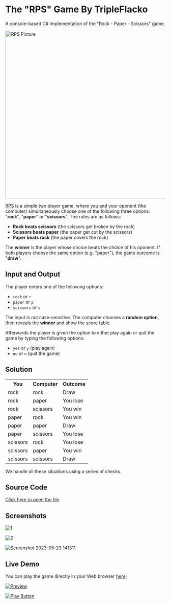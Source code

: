 # The "RPS" Game By TripleFlacko

A console-based C# implementation of the "Rock - Paper - Scissors" game.

<img alt="RPS Picture" width="525px" src="https://media.istockphoto.com/id/1395632555/vector/colorful-hand-icon-set.jpg?s=612x612&w=0&k=20&c=g6r4Oms6euKipRCjlwLx-8MPs1pajjnP4_aK0r6HEeo=">

<a href="https://github.com/TripleFlacko/RPS-GameByTripleFlacko/blob/main/RPS%20Game/RPS-Game.cs">RPS</a> is a simple two player game, where you and your oponent (the computer) simultaneously choose one of the following three options: "**rock**", "**paper**" or "**scissors**". The rules are as follows:
* **Rock beats scissors** (the scissors get broken by the rock)
* **Scissors beats paper** (the paper get cut by the scissors)
* **Paper beats rock** (the paper covers the rock)

The **winner** is the player whose choice beats the choice of his oponent. If both players choose the same option (e.g. "paper"), the game outcome is "**draw**".

## Input and Output

The player enters one of the following options:

* `rock` or `r`
* `paper` or `p`
* `scissors` or `s`

The input is not case-sensitive. The computer chooses a **random option**, then reveals the **winner** and show the score table.

Afterwards the player is given the option to either play again or quit the game by typing the following options:

* `yes` or `y` (play again)
* `no` or `n` (quit the game)

## Solution

<table>
  <tr>
    <th>You</th>
    <th>Computer</th>
    <th>Outcome</th>
  </tr>
  <tr>
    <td>rock</td>
    <td>rock</td>
    <td>Draw</td>
  </tr>
  <tr>
    <td>rock</td>
    <td>paper</td>
    <td>You lose</td>
  </tr>
    <tr>
    <td>rock</td>
    <td>scissors</td>
    <td>You win</td>
  </tr>
    <tr>
    <td>paper</td>
    <td>rock</td>
    <td>You win</td>
  </tr>
    <tr>
    <td>paper</td>
    <td>paper</td>
    <td>Draw</td>
  </tr>
    <tr>
    <td>paper</td>
    <td>scissors</td>
    <td>You lose</td>
  </tr>
    <tr>
    <td>scissors</td>
    <td>rock</td>
    <td>You lose</td>
  </tr>
    <tr>
    <td>scissors</td>
    <td>paper</td>
    <td>You win</td>
  </tr>
    <tr>
    <td>scissors</td>
    <td>scissors</td>
    <td>Draw</td>
  </tr>
</table>

We handle all these situations using a series of checks.

## Source Code

[Click here to open the file](RPS-Game.cs)

## Screenshots


![1](https://github.com/TripleFlacko/RPS-GameByTripleFlacko/assets/119543923/5ba1c2c8-8ec2-4acb-9065-8da306776584)



![2](https://github.com/TripleFlacko/RPS-GameByTripleFlacko/assets/119543923/25bf2a4f-0085-4131-a8ec-8e1b95c9b981)



![Screenshot 2023-05-23 141311](https://github.com/TripleFlacko/RPS-GameByTripleFlacko/assets/119543923/ad01152a-7b00-4e7a-93cd-00d20a2af8f1)



## Live Demo

You can play the game directly in your Web browser <a href="https://replit.com/@TripleFlacko/RPS-Game-By-TripleFlacko">here</a>:

[![Preview](https://github.com/TripleFlacko/RPS-GameByTripleFlacko/assets/119543923/25527a14-a90d-4bf8-b78a-c26662657d42)](https://replit.com/@TripleFlacko/RPS-Game-By-TripleFlacko)


<div>
  <a href="https://replit.com/@TripleFlacko/RPS-Game-By-TripleFlacko"><img src="https://github.com/TripleFlacko/RPS-GameByTripleFlacko/assets/119543923/25527a14-a90d-4bf8-b78a-c26662657d42" alt="Play Button"></a>
</div>
